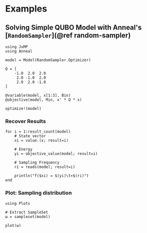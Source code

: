 # Examples

## Solving Simple QUBO Model with Anneal's [`RandomSampler`](@ref random-sampler)

```@example simple-workflow
using JuMP
using Anneal

model = Model(RandomSampler.Optimizer)

Q = [
    -1.0  2.0  2.0
     2.0 -1.0  2.0
     2.0  2.0 -1.0
]

@variable(model, x[1:3], Bin)
@objective(model, Min, x' * Q * x)

optimize!(model)
```

### Recover Results

```@example simple-workflow
for i = 1:result_count(model)
    # State vector
    xi = value.(x; result=i)

    # Energy
    yi = objective_value(model; result=i)

    # Sampling Frequency
    ri = reads(model; result=i)

    println("f($xi) = $(yi)\t×$(ri)")
end
```

### Plot: Sampling distribution

```@example simple-workflow
using Plots

# Extract SampleSet
ω = sampleset(model)

plot(ω)
```